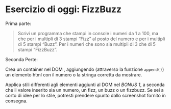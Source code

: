 # Esercizio di oggi: FizzBuzz

Prima parte:
> Scrivi un programma che stampi in console i numeri da 1 a 100,
> ma che per i multipli di 3 stampi “Fizz” al posto del numero e per i multipli di 5 stampi “Buzz”.
> Per i numeri che sono sia multipli di 3 che di 5 stampi “FizzBuzz”.

Seconda Perte:

Crea un container nel DOM , aggiungendo (attraverso la funzione `append()`) un elemento html con il numero o la stringa corretta da mostrare.

Applica stili differenti agli elementi aggiunti al DOM nel *BONUS 1*, a seconda che il valore inserito sia un numero, un fizz, un buzz o un fizzbuzz.
Se sei a corto di idee per lo stile, potresti prendere spunto dallo screenshot fornito in consegna.